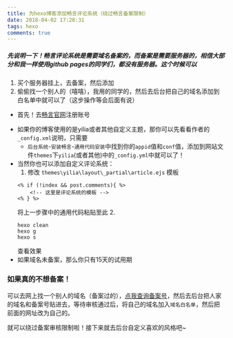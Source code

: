 ```yaml
---
title: 为hexo博客添加畅言评论系统（绕过畅言备案限制）
date: 2018-04-02 17:28:31
tags: hexo
comments: true
---
```

##### 先说明一下！畅言评论系统是需要域名**备案**的，而备案是需要**服务器**的，相信大部分和我一样使用github pages的同学们，都没有服务器。这个时候可以
1. 买个服务器挂上，去备案，然后添加
2. 偷偷找一个别人的（嘻嘻），我用的同学的，然后去后台把自己的域名添加到白名单中就可以了（这步操作等会后面有说）
+ 首先！去[畅言官网](https://changyan.kuaizhan.com/)注册账号

<!--more-->
+ 如果你的博客使用的是yilia或者其他自定义主题，那你可以先看看作者的`_config.xml`说明，只需要
    + `后台系统`-`安装畅言`-`通用代码安装`中找到你的`appid`值和`conf`值，添加到网站文件`themes`下`yilia`(或者其他)中的`_config.yml`中就可以了！
+ 当然你也可以添加自定义评论系统：
	1. 修改 `themes\yilia\layout\_partial\article.ejs` 模板
	```
	<% if (!index && post.comments){ %>
		<!-- 这里是评论系统的模板 -->
	<% } %>
	```
	将上一步骤中的通用代码粘贴至此
	2. 
	```
	hexo clean
	hexo g
	hexo s
	```
	查看效果
+ 如果域名未备案，那么你只有15天的试用期

### 如果真的不想备案！
可以去网上找一个别人的域名（备案过的），[点我查询备案号](http://www.miitbeian.gov.cn/publish/query/indexFirst.action)，然后去后台把人家的域名和备案号贴进去，等待审核通过后，将自己的域名加入`域名白名单`，然后把前面的网址改为自己的。

就可以绕过备案审核限制啦！接下来就去后台自定义喜欢的风格吧~
